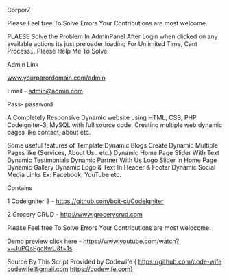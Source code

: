 CorporZ

Please Feel free To Solve Errors Your Contributions are most welcome.

PLAESE Solve the Problem In AdminPanel After Login when clicked on any available actions its just preloader loading For Unlimited Time, Cant Process...
Plaese Help Me To Solve



Admin Link

www.yourparordomain.com/admin

Email - admin@admin.com

Pass-   password



A Completely Responsive Dynamic website using HTML, CSS, PHP Codeigniter-3, MySQL with full source code, Creating multiple web dynamic pages like contact, about etc.

Some useful features of Template
Dynamic Blogs Create Dynamic Multiple Pages like (Services, About Us.. etc.) Dynamic Home Page Slider With Text Dynamic Testimonials Dynamic Partner With Us Logo Slider in Home Page Dynamic Gallery Dynamic Logo & Text In Header & Footer Dynamic Social Media Links Ex: Facebook, YouTube etc.

Contains

1 Codeigniter 3 - https://github.com/bcit-ci/CodeIgniter

2 Grocery CRUD - http://www.grocerycrud.com

Please Feel free To Solve Errors Your Contributions are most welocome.

Demo preview click here - https://www.youtube.com/watch?v=JuPQsPgcKwU&t=1s


Source By This Script Provided by Codewife { https://github.com/code-wife codewife@gmail.com https://codewife.com}

